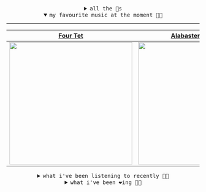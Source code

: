 <details>

<summary align="center"><samp>all the 🥚s</samp></summary>
<hr />

<a href="https://github.com/bitttttten"><img src="https://avatars2.githubusercontent.com/u/19930241?s=90&u=2aef7cbf4a59d361894145c97676391ec46fea4d&v=4" width="30" height="30" /><a href="https://github.com/pvinis"><img src="https://avatars0.githubusercontent.com/u/100233?s=90&v=4" width="30" height="30" />

<samp><a href="https://github.com/bitttttten/bitttttten/issues/1">become an 🥚</a></samp>

</details>

<details open>

<summary align="center"><samp>my favourite music at the moment 🎵🎶</samp></summary>
<hr />

<!-- toc -->

| [Four Tet](https://open.spotify.com/artist/7Eu1txygG6nJttLHbZdQOh)                                                                                               | [Alabaster DePlume](https://open.spotify.com/artist/3LfKt6bEMIfFIEryeai8Mm)                                                                                      | [Leandro Fresco](https://open.spotify.com/artist/0gJgTQEVl62dN80lQbOBK5)                                                                                         | [Mary Lattimore](https://open.spotify.com/artist/38MKhZmMRHAZRz8LqtKIBw)                                                                                         |
| ---------------------------------------------------------------------------------------------------------------------------------------------------------------- | ---------------------------------------------------------------------------------------------------------------------------------------------------------------- | ---------------------------------------------------------------------------------------------------------------------------------------------------------------- | ---------------------------------------------------------------------------------------------------------------------------------------------------------------- |
| [<img src="https://i.scdn.co/image/f96458025a0640bf1d3c8f764a42ec21d4db1eae" width="320" height="auto">](https://open.spotify.com/artist/7Eu1txygG6nJttLHbZdQOh) | [<img src="https://i.scdn.co/image/8dcd7c992f677beb7e1e6140537a0c6fcf82f57f" width="320" height="auto">](https://open.spotify.com/artist/3LfKt6bEMIfFIEryeai8Mm) | [<img src="https://i.scdn.co/image/da78f9635590c6f1ce6124bb0c6fb1818576581e" width="320" height="auto">](https://open.spotify.com/artist/0gJgTQEVl62dN80lQbOBK5) | [<img src="https://i.scdn.co/image/9f320047d7164544a6a774f343167c3809fd7761" width="320" height="auto">](https://open.spotify.com/artist/38MKhZmMRHAZRz8LqtKIBw) |

<!-- tocstop -->

</details>

<details>

<summary align="center"><samp>what i've been listening to recently 🎵🎶</samp></summary>
<hr />

<!-- toc -->

| [...And We Thought That Nation…<br />Propagandhi](https://open.spotify.com/track/3dULECfnxlIzrHmvPjfoFm)                                                        | [Fire<br />Waxahatchee](https://open.spotify.com/track/2QUEBOSGpKpL6bzzbQiwwo)                                                                                  | [Mythological Beauty<br />Big Thief](https://open.spotify.com/track/6XVDZoNVGvWhfSoqQhjJZI)                                                                     | [Slip Away<br />Perfume Genius](https://open.spotify.com/track/3Gda1sTo2ZjbztjjsnAsP3)                                                                          |
| --------------------------------------------------------------------------------------------------------------------------------------------------------------- | --------------------------------------------------------------------------------------------------------------------------------------------------------------- | --------------------------------------------------------------------------------------------------------------------------------------------------------------- | --------------------------------------------------------------------------------------------------------------------------------------------------------------- |
| [<img src="https://i.scdn.co/image/7f286a19248df1fec0001a01a49c7bc0dad2a73b" width="320" height="auto">](https://open.spotify.com/track/3dULECfnxlIzrHmvPjfoFm) | [<img src="https://i.scdn.co/image/628fe9b4cc1e0ec615e980dc14b1ffb0b8a149c5" width="320" height="auto">](https://open.spotify.com/track/2QUEBOSGpKpL6bzzbQiwwo) | [<img src="https://i.scdn.co/image/c2b3a858b0be2719a3181d32379c15bf4eb8fdbc" width="320" height="auto">](https://open.spotify.com/track/6XVDZoNVGvWhfSoqQhjJZI) | [<img src="https://i.scdn.co/image/97af28b2e0f12458d15fa7417ccfad4fe128704b" width="320" height="auto">](https://open.spotify.com/track/3Gda1sTo2ZjbztjjsnAsP3) |

<!-- tocstop -->

</details>

<details>

<summary align="center"><samp>what i've been ❤️ing 🎵🎶</samp></summary>
<hr />

<!-- toc -->

| [Pine Trees<br />Mary Lattimore](https://open.spotify.com/album/1CoYuZnDfAqv2rbUpCgfQx)                                                                         | [It's Not The Worst (Lali Puna…<br />Two Lone Swordsmen](https://open.spotify.com/album/6DPs3t2nJLCyJGdZYYBkvR)                                                 | [Domes<br />Dark Sky](https://open.spotify.com/album/0VN8KeolDU9D7Iv1ivEYvV)                                                                                    | [I See You<br />Phoebe Bridgers](https://open.spotify.com/album/3bWycTCVujitsf8xO2kRfw)                                                                         |
| --------------------------------------------------------------------------------------------------------------------------------------------------------------- | --------------------------------------------------------------------------------------------------------------------------------------------------------------- | --------------------------------------------------------------------------------------------------------------------------------------------------------------- | --------------------------------------------------------------------------------------------------------------------------------------------------------------- |
| [<img src="https://i.scdn.co/image/ab67616d0000b2739e1b5c43d43d8c13cccc9fda" width="320" height="auto">](https://open.spotify.com/album/1CoYuZnDfAqv2rbUpCgfQx) | [<img src="https://i.scdn.co/image/ab67616d0000b273103f76ee2a3e273eeb15b17b" width="320" height="auto">](https://open.spotify.com/album/6DPs3t2nJLCyJGdZYYBkvR) | [<img src="https://i.scdn.co/image/ab67616d0000b273ed5b11c1a9c59eed8d73c144" width="320" height="auto">](https://open.spotify.com/album/0VN8KeolDU9D7Iv1ivEYvV) | [<img src="https://i.scdn.co/image/ab67616d0000b273beec1592b3fc2634a2f75aa5" width="320" height="auto">](https://open.spotify.com/album/3bWycTCVujitsf8xO2kRfw) |

<!-- tocstop -->

</details>
